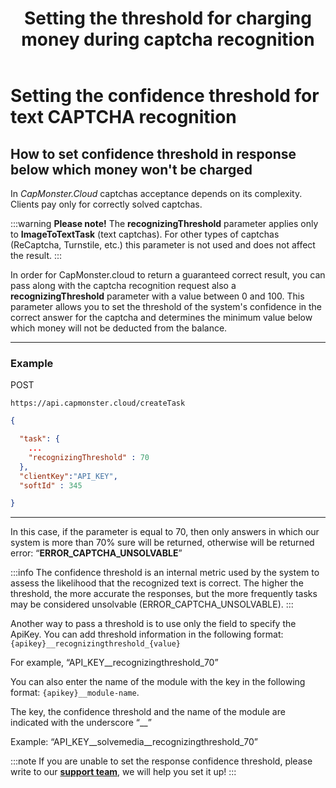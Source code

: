 ﻿---
sidebar_position: 6
sidebar_label: Setting the confidence threshold for text CAPTCHA recognition
title: "Setting the threshold for charging money during captcha recognition"
description: "Learn how to set the Capmonster Cloud captcha recognition and traversal service to a threshold of system confidence in the answer, below which money is not deducted."
---

# Setting the confidence threshold for text CAPTCHA recognition

## How to set confidence threshold in response below which money won't be charged

In *CapMonster.Cloud* captchas acceptance depends on its complexity. Clients pay only for correctly solved captchas.

:::warning **Please note!**
The **recognizingThreshold** parameter applies only to **ImageToTextTask** (text captchas). For other types of captchas (ReCaptcha, Turnstile, etc.) this parameter is not used and does not affect the result.
:::

In order for CapMonster.cloud to return a guaranteed correct result, you can pass along with the captcha recognition request also a **recognizingThreshold** parameter with a value between 0 and 100. This parameter allows you to set the threshold of the system's confidence in the correct answer for the captcha and determines the minimum value below which money will not be deducted from the balance. 

---

### Example

POST
```http
https://api.capmonster.cloud/createTask
 ```

```json
{

  "task": { 
    ...
    "recognizingThreshold" : 70
  },
  "clientKey":"API_KEY",
  "softId" : 345

}
```
---
In this case, if the parameter is equal to 70, then only answers in which our system is more than 70% sure will be returned, otherwise will be returned error: “**ERROR_CAPTCHA_UNSOLVABLE**”

:::info
The confidence threshold is an internal metric used by the system to assess the likelihood that the recognized text is correct. The higher the threshold, the more accurate the responses, but the more frequently tasks may be considered unsolvable (ERROR_CAPTCHA_UNSOLVABLE).
:::

Another way to pass a threshold is to use only the field to specify the ApiKey. You can add threshold information in the following format: `{apikey}__recognizingthreshold_{value}`

For example, “API_KEY\_\_recognizingthreshold\_70”

You can also enter the name of the module with the key in the following format: `{apikey}__module-name`.

The key, the confidence threshold and the name of the module are indicated with the underscore “\_\_”

Example: “API_KEY\_\_solvemedia\_\_recognizingthreshold\_70”

:::note
If you are unable to set the response confidence threshold, please write to our **[support team](https://helpdesk.zennolab.com/conversation/new)**, we will help you set it up!
:::

